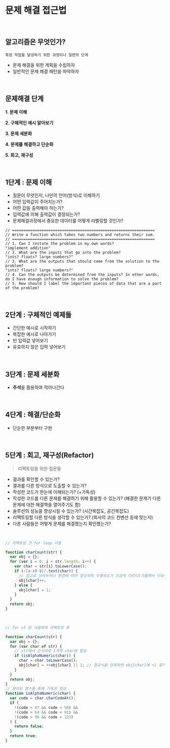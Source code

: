 # 문제 해결 접근법

<br>

## 알고리즘은 무엇인가?

```
특정 작업을 달성하기 위한 과정이나 일련의 단계
```

- 문제 해결을 위한 계획을 수립하자
- 일반적인 문제 해결 패턴을 파악하자

<br>

## 문제해결 단계

**1. 문제 이해**

**2. 구체적인 예시 알아보기**

**3. 문제 세분화**

**4. 문제를 해결하고 단순화**

**5. 회고, 재구성**

<br>

## 1단계 : 문제 이해

- 질문이 무엇인지, 나만의 언어(방식)로 이해하기
- 어떤 입력값이 주어지는가?
- 어떤 값을 출력해야 하는가?
- 입력값에 의해 출력값이 결정되는가?
- 문제해결과정에서 중요한 데이터를 어떻게 라벨링할 것인가?

```
// ===============================================================
// Write a function which takes two numbers and returns their sum.
// ===============================================================
// 1. Can I restate the problem in my own words?
"implement addition"
// 2. What are the inputs that go into the problem?
"ints? floats? large numbers?"
// 3. What are the outputs that should come from the solution to the problem?
"ints? floats? large numbers?"
// 4. Can the outputs be determined from the inputs? In other words, do I have enough information to solve the problem?
// 5. How should I label the important pieces of data that are a part of the problem?
```

<br>

## 2단계 : 구체적인 예제들

- 간단한 예시로 시작하기
- 복잡한 예시로 나아가기
- 빈 입력값 넣어보기
- 유효하지 않은 입력 넣어보기

<br>

## 3단계 : 문제 세분화

- **주석**을 활용하여 적어나간다

<br>

## 4단계 : 해결/단순화

- 단순한 부분부터 구현

<br>

## 5단계 : 회고, 재구성(Refactor)

> 리팩토링을 위한 질문들

- 결과를 확인할 수 있는가?
- 결과를 다른 방식으로 도출할 수 있는가?
- 작성한 코드가 한눈에 이해되는가? (+가독성)
- 작성한 코드를 다른 문제를 해결하기 위해 활용할 수 있는가? (해결한 문제가 다른 문제에 대한 해결책을 열어주기도 함)
- 솔루션의 성능을 향상시킬 수 있는가? (시간복잡도, 공간복잡도)
- 리팩토링할 다른 방식을 생각할 수 있는가? (회사의 코드 컨벤션 등에 맞는지)
- 다른 사람들은 어떻게 문제를 해결했는지 확인했는가?

<br>

```javascript
// 리팩토링 전 for loop 사용

function charCount(str) {
  var obj = {};
  for (var i = 0; i < str.length; i++) {
    var char = str[i].toLowerCase();
    if (/[a-z0-9]/.test(char)) {
      // 참고로 브라우저나 환경에 따라 정규식의 수행속도가 조금씩 다르다(크롬에서 이슈있었음)
      obj[char]++;
    } else {
      obj[char] = 1;
    }
  }
  return obj;
}
```

<br>

```javascript
// for of 문 사용하여 리팩토링 후

function charCount(str) {
  var obj = {};
  for (var char of str) {
    // str에서 순서대로 1개씩 char에 할당
    if (isAlphaNumeric(char)) {
      char = char.toLowerCase();
      obj[char] = ++obj[char] || 1; // 정규식을 만족하면 obj[char]에 +1 증가한 수를 할당하고 아니면 1을 할당
    }
  }
  return obj;
}
// 분리된 함수를 통해 가독성 향상
function isAlphaNumeric(char) {
  var code = char.charCodeAt();
  if (
    !(code > 47 && code < 58) &&
    !(code > 64 && code < 91) &&
    !(code > 96 && code < 123)
  ) {
    return false;
  }
  return true;
}
```
